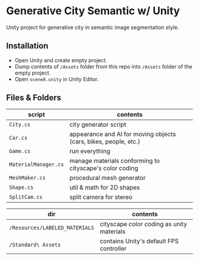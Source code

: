 # Generative City Semantic w/ Unity

Unity project for generative city in semantic image segmentation style.

## Installation
- Open Unity and create empty project.
- Dump contents of `/Assets` folder from this repo into `/Assets` folder of the empty project.
- Open `scene0.unity` in Unity Editor.

## Files & Folders
script | contents
----------|---------
`City.cs` | city generator script
`Car.cs` | appearance and AI for moving objects (cars, bikes, people, etc.)
`Game.cs` | run everything
`MaterialManager.cs` | manage materials conforming to cityscape's color coding
`MeshMaker.cs` | procedural mesh generator
`Shape.cs` | util & math for 2D shapes
`SplitCam.cs` | split camera for stereo


dir | contents
----------|---------
`/Resources/LABELED_MATERIALS` | cityscape color coding as unity materials
`/Standard\ Assets` | contains Unity's default FPS controller
